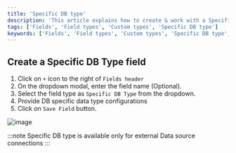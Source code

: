 ```yaml
---
title: 'Specific DB type'
description: 'This article explains how to create & work with a Specific DB Type field.'
tags: ['Fields', 'Field types', 'Custom types', 'Specific DB type']
keywords: ['Fields', 'Field types', 'Custom types', 'Specific DB type', 'Create specific db type field']
---
```



## Create a Specific DB Type field
1. Click on `+` icon to the right of `Fields header`
2. On the dropdown modal, enter the field name (Optional).
3. Select the field type as `Specific DB Type` from the dropdown.
4. Provide DB specific data type configurations
5. Click on `Save Field` button.

![image](/img/v2/fields/types/specific-db-type.png)

:::note
Specific DB type is available only for external Data source connections
:::